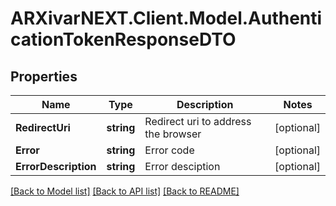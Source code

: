 # ARXivarNEXT.Client.Model.AuthenticationTokenResponseDTO
## Properties

Name | Type | Description | Notes
------------ | ------------- | ------------- | -------------
**RedirectUri** | **string** | Redirect uri to address the browser | [optional] 
**Error** | **string** | Error code | [optional] 
**ErrorDescription** | **string** | Error desciption | [optional] 

[[Back to Model list]](../README.md#documentation-for-models) [[Back to API list]](../README.md#documentation-for-api-endpoints) [[Back to README]](../README.md)

